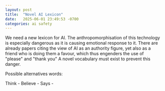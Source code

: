 ```yaml
---
layout: post
title:  "Novel AI Lexicon"
date:   2025-06-01 23:49:53 -0700
categories: ai safety
---
```

We need a new lexicon for AI. The anthropomorphisation of this technology is especially dangerous as it is causing emotional response to it. There are already papers citing the view of AI as an authority figure, yet also as a friend who is doing them a favour, which thus engenders the use of "please" and "thank you" A novel vocabulary must exist to prevent this danger.

Possible alternatives words:

Think - 
Believe - 
Says - 
